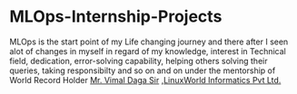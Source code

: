 # MLOps-Internship-Projects
  MLOps is the start point of my Life changing journey and there after I seen alot of changes in myself in regard of my knowledge, interest in Technical field, dedication, error-solving capability, helping others solving their queries, taking responsibilty and so on and on under the mentorship of World Record Holder <a href = "https://www.linkedin.com/in/vimaldaga/">Mr. Vimal Daga Sir</a> ,<a href= "http://www.linuxworldindia.org/">LinuxWorld Informatics Pvt Ltd.</a> 

